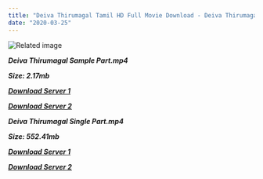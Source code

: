 ```yaml
---
title: "Deiva Thirumagal Tamil HD Full Movie Download - Deiva Thirumagal Tamil HD Movie Download"
date: "2020-03-25"
---
```


![Related image](https://screenanarchy.com/assets_c/2012/09/DTM-Posters-thumb-430xauto-23735.jpg)

**_Deiva Thirumagal Sample Part.mp4_**

**_Size: 2.17mb_**

**_[Download Server 1](http://b6.wetransfer.vip/files/{8713b6b5f6e59cdcf244c33a3a7a492372c7347c9d869ddefa7d70dd3612d3d9}20Actor{8713b6b5f6e59cdcf244c33a3a7a492372c7347c9d869ddefa7d70dd3612d3d9}20Hits{8713b6b5f6e59cdcf244c33a3a7a492372c7347c9d869ddefa7d70dd3612d3d9}20Collection/Vikram{8713b6b5f6e59cdcf244c33a3a7a492372c7347c9d869ddefa7d70dd3612d3d9}20Movies{8713b6b5f6e59cdcf244c33a3a7a492372c7347c9d869ddefa7d70dd3612d3d9}20Collection/Deiva{8713b6b5f6e59cdcf244c33a3a7a492372c7347c9d869ddefa7d70dd3612d3d9}20Thirumagal{8713b6b5f6e59cdcf244c33a3a7a492372c7347c9d869ddefa7d70dd3612d3d9}20(2011)/Deiva{8713b6b5f6e59cdcf244c33a3a7a492372c7347c9d869ddefa7d70dd3612d3d9}20Thirumagal{8713b6b5f6e59cdcf244c33a3a7a492372c7347c9d869ddefa7d70dd3612d3d9}20Mp4{8713b6b5f6e59cdcf244c33a3a7a492372c7347c9d869ddefa7d70dd3612d3d9}20HD/Deiva{8713b6b5f6e59cdcf244c33a3a7a492372c7347c9d869ddefa7d70dd3612d3d9}20Thirumagal{8713b6b5f6e59cdcf244c33a3a7a492372c7347c9d869ddefa7d70dd3612d3d9}20HD{8713b6b5f6e59cdcf244c33a3a7a492372c7347c9d869ddefa7d70dd3612d3d9}20Sample.mp4)_**

**_[Download Server 2](http://b6.wetransfer.vip/files/{8713b6b5f6e59cdcf244c33a3a7a492372c7347c9d869ddefa7d70dd3612d3d9}20Actor{8713b6b5f6e59cdcf244c33a3a7a492372c7347c9d869ddefa7d70dd3612d3d9}20Hits{8713b6b5f6e59cdcf244c33a3a7a492372c7347c9d869ddefa7d70dd3612d3d9}20Collection/Vikram{8713b6b5f6e59cdcf244c33a3a7a492372c7347c9d869ddefa7d70dd3612d3d9}20Movies{8713b6b5f6e59cdcf244c33a3a7a492372c7347c9d869ddefa7d70dd3612d3d9}20Collection/Deiva{8713b6b5f6e59cdcf244c33a3a7a492372c7347c9d869ddefa7d70dd3612d3d9}20Thirumagal{8713b6b5f6e59cdcf244c33a3a7a492372c7347c9d869ddefa7d70dd3612d3d9}20(2011)/Deiva{8713b6b5f6e59cdcf244c33a3a7a492372c7347c9d869ddefa7d70dd3612d3d9}20Thirumagal{8713b6b5f6e59cdcf244c33a3a7a492372c7347c9d869ddefa7d70dd3612d3d9}20Mp4{8713b6b5f6e59cdcf244c33a3a7a492372c7347c9d869ddefa7d70dd3612d3d9}20HD/Deiva{8713b6b5f6e59cdcf244c33a3a7a492372c7347c9d869ddefa7d70dd3612d3d9}20Thirumagal{8713b6b5f6e59cdcf244c33a3a7a492372c7347c9d869ddefa7d70dd3612d3d9}20HD{8713b6b5f6e59cdcf244c33a3a7a492372c7347c9d869ddefa7d70dd3612d3d9}20Sample.mp4)_**

**_Deiva Thirumagal Single Part.mp4_**

**_Size: 552.41mb_**

**_[Download Server 1](http://b6.wetransfer.vip/files/{8713b6b5f6e59cdcf244c33a3a7a492372c7347c9d869ddefa7d70dd3612d3d9}20Actor{8713b6b5f6e59cdcf244c33a3a7a492372c7347c9d869ddefa7d70dd3612d3d9}20Hits{8713b6b5f6e59cdcf244c33a3a7a492372c7347c9d869ddefa7d70dd3612d3d9}20Collection/Vikram{8713b6b5f6e59cdcf244c33a3a7a492372c7347c9d869ddefa7d70dd3612d3d9}20Movies{8713b6b5f6e59cdcf244c33a3a7a492372c7347c9d869ddefa7d70dd3612d3d9}20Collection/Deiva{8713b6b5f6e59cdcf244c33a3a7a492372c7347c9d869ddefa7d70dd3612d3d9}20Thirumagal{8713b6b5f6e59cdcf244c33a3a7a492372c7347c9d869ddefa7d70dd3612d3d9}20(2011)/Deiva{8713b6b5f6e59cdcf244c33a3a7a492372c7347c9d869ddefa7d70dd3612d3d9}20Thirumagal{8713b6b5f6e59cdcf244c33a3a7a492372c7347c9d869ddefa7d70dd3612d3d9}20Mp4{8713b6b5f6e59cdcf244c33a3a7a492372c7347c9d869ddefa7d70dd3612d3d9}20HD/Deiva{8713b6b5f6e59cdcf244c33a3a7a492372c7347c9d869ddefa7d70dd3612d3d9}20Thirumagal{8713b6b5f6e59cdcf244c33a3a7a492372c7347c9d869ddefa7d70dd3612d3d9}20HD.mp4)_**

**_[Download Server 2](http://b6.wetransfer.vip/files/{8713b6b5f6e59cdcf244c33a3a7a492372c7347c9d869ddefa7d70dd3612d3d9}20Actor{8713b6b5f6e59cdcf244c33a3a7a492372c7347c9d869ddefa7d70dd3612d3d9}20Hits{8713b6b5f6e59cdcf244c33a3a7a492372c7347c9d869ddefa7d70dd3612d3d9}20Collection/Vikram{8713b6b5f6e59cdcf244c33a3a7a492372c7347c9d869ddefa7d70dd3612d3d9}20Movies{8713b6b5f6e59cdcf244c33a3a7a492372c7347c9d869ddefa7d70dd3612d3d9}20Collection/Deiva{8713b6b5f6e59cdcf244c33a3a7a492372c7347c9d869ddefa7d70dd3612d3d9}20Thirumagal{8713b6b5f6e59cdcf244c33a3a7a492372c7347c9d869ddefa7d70dd3612d3d9}20(2011)/Deiva{8713b6b5f6e59cdcf244c33a3a7a492372c7347c9d869ddefa7d70dd3612d3d9}20Thirumagal{8713b6b5f6e59cdcf244c33a3a7a492372c7347c9d869ddefa7d70dd3612d3d9}20Mp4{8713b6b5f6e59cdcf244c33a3a7a492372c7347c9d869ddefa7d70dd3612d3d9}20HD/Deiva{8713b6b5f6e59cdcf244c33a3a7a492372c7347c9d869ddefa7d70dd3612d3d9}20Thirumagal{8713b6b5f6e59cdcf244c33a3a7a492372c7347c9d869ddefa7d70dd3612d3d9}20HD.mp4)_**
